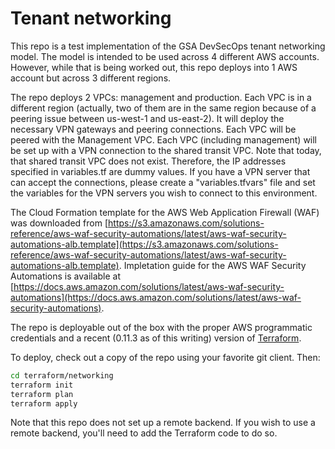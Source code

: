 # Tenant networking

This repo is a test implementation of the GSA DevSecOps tenant networking model. The model is intended to be used across 4 different AWS accounts. However, while that is being worked out, this repo deploys into 1 AWS account but across 3 different regions.

The repo deploys 2 VPCs: management and production. Each VPC is in a different region (actually, two of them are in the same region because of a peering issue between us-west-1 and us-east-2). It will deploy the necessary VPN gateways and peering connections. Each VPC will be peered with the Management VPC. Each VPC (including management) will be set up with a VPN connection to the shared transit VPC. Note that today, that shared transit VPC does not exist. Therefore, the IP addresses specified in variables.tf are dummy values. If you have a VPN server that can accept the connections, please create a "variables.tfvars" file and set the variables for the VPN servers you wish to connect to this environment.

The Cloud Formation template for the AWS Web Application Firewall (WAF) was
downloaded from [https://s3.amazonaws.com/solutions-reference/aws-waf-security-automations/latest/aws-waf-security-automations-alb.template](https://s3.amazonaws.com/solutions-reference/aws-waf-security-automations/latest/aws-waf-security-automations-alb.template).
Impletation guide for the AWS WAF Security Automations is available at [https://docs.aws.amazon.com/solutions/latest/aws-waf-security-automations](https://docs.aws.amazon.com/solutions/latest/aws-waf-security-automations).

The repo is deployable out of the box with the proper AWS programmatic credentials and a recent (0.11.3 as of this writing) version of [Terraform](https://www.terraform.io).

To deploy, check out a copy of the repo using your favorite git client. Then:

```sh
cd terraform/networking
terraform init
terraform plan
terraform apply
```

Note that this repo does not set up a remote backend. If you wish to use a remote backend, you'll need to add the Terraform code to do so.
